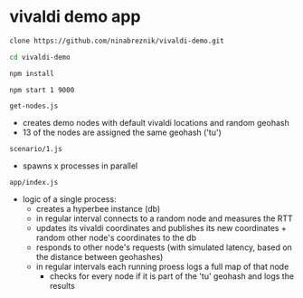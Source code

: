 # vivaldi demo app

```bash
clone https://github.com/ninabreznik/vivaldi-demo.git

cd vivaldi-demo

npm install

npm start 1 9000
```


`get-nodes.js`

- creates demo nodes with default vivaldi locations and random geohash
- 13 of the nodes are assigned the same geohash ('tu')

`scenario/1.js`

- spawns x processes in parallel

`app/index.js`

- logic of a single process:
  - creates a hyperbee instance (db)
  - in regular interval connects to a random node and measures the RTT
  - updates its vivaldi coordinates and publishes its new coordinates + random other node's coordinates to the db
  - responds to other node's requests (with simulated latency, based on the distance between geohashes)
  - in regular intervals each running proess logs a full map of that node
    + checks for every node if it is part of the 'tu' geohash and logs the results
